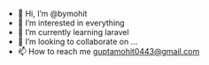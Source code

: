 - 👋 Hi, I’m @bymohit
- 👀 I’m interested in everything
- 🌱 I’m currently learning laravel
- 💞️ I’m looking to collaborate on ...
- 📫 How to reach me guptamohit0443@gmail.com

<!---
bymohit/bymohit is a ✨ special ✨ repository because its `README.md` (this file) appears on your GitHub profile.
You can click the Preview link to take a look at your changes.
--->
